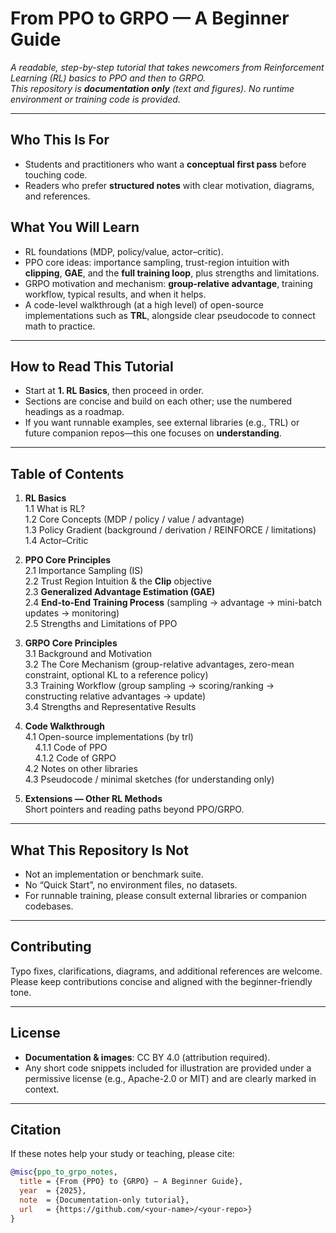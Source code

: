 # From PPO to GRPO — A Beginner Guide

*A readable, step-by-step tutorial that takes newcomers from Reinforcement Learning (RL) basics to PPO and then to GRPO.  
This repository is **documentation only** (text and figures). No runtime environment or training code is provided.*

---

## Who This Is For
- Students and practitioners who want a **conceptual first pass** before touching code.
- Readers who prefer **structured notes** with clear motivation, diagrams, and references.

## What You Will Learn
- RL foundations (MDP, policy/value, actor–critic).
- PPO core ideas: importance sampling, trust-region intuition with **clipping**, **GAE**, and the **full training loop**, plus strengths and limitations.
- GRPO motivation and mechanism: **group-relative advantage**, training workflow, typical results, and when it helps.
- A code-level walkthrough (at a high level) of open-source implementations such as **TRL**, alongside clear pseudocode to connect math to practice.

---

## How to Read This Tutorial
- Start at **1. RL Basics**, then proceed in order.  
- Sections are concise and build on each other; use the numbered headings as a roadmap.  
- If you want runnable examples, see external libraries (e.g., TRL) or future companion repos—this one focuses on **understanding**.

---

## Table of Contents

1. **RL Basics**  
   1.1 What is RL?  
   1.2 Core Concepts (MDP / policy / value / advantage)  
   1.3 Policy Gradient (background / derivation / REINFORCE / limitations)  
   1.4 Actor–Critic

2. **PPO Core Principles**  
   2.1 Importance Sampling (IS)  
   2.2 Trust Region Intuition & the **Clip** objective  
   2.3 **Generalized Advantage Estimation (GAE)**  
   2.4 **End-to-End Training Process** (sampling → advantage → mini-batch updates → monitoring)  
   2.5 Strengths and Limitations of PPO

3. **GRPO Core Principles**  
   3.1 Background and Motivation  
   3.2 The Core Mechanism (group-relative advantages, zero-mean constraint, optional KL to a reference policy)  
   3.3 Training Workflow (group sampling → scoring/ranking → constructing relative advantages → update)  
   3.4 Strengths and Representative Results

4. **Code Walkthrough**  
   4.1 Open-source implementations (by trl)  
   &nbsp;&nbsp;&nbsp;&nbsp;4.1.1 Code of PPO  
   &nbsp;&nbsp;&nbsp;&nbsp;4.1.2 Code of GRPO  
   4.2 Notes on other libraries  
   4.3 Pseudocode / minimal sketches (for understanding only)

5. **Extensions — Other RL Methods**  
   Short pointers and reading paths beyond PPO/GRPO.

---

## What This Repository Is Not
- Not an implementation or benchmark suite.  
- No “Quick Start”, no environment files, no datasets.  
- For runnable training, please consult external libraries or companion codebases.

---

## Contributing
Typo fixes, clarifications, diagrams, and additional references are welcome.  
Please keep contributions concise and aligned with the beginner-friendly tone.

---

## License
- **Documentation & images**: CC BY 4.0 (attribution required).  
- Any short code snippets included for illustration are provided under a permissive license (e.g., Apache-2.0 or MIT) and are clearly marked in context.

---

## Citation
If these notes help your study or teaching, please cite:

```bibtex
@misc{ppo_to_grpo_notes,
  title = {From {PPO} to {GRPO} — A Beginner Guide},
  year  = {2025},
  note  = {Documentation-only tutorial},
  url   = {https://github.com/<your-name>/<your-repo>}
}

